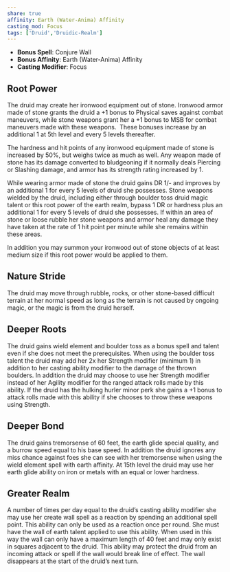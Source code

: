 ```yaml
---
share: true
affinity: Earth (Water-Anima) Affinity
casting_mod: Focus
tags: ['Druid','Druidic-Realm']
---
```

- **Bonus Spell**: Conjure Wall
- **Bonus Affinity**: Earth (Water-Anima) Affinity
- **Casting Modifier**: Focus

## Root Power
The druid may create her ironwood equipment out of stone. Ironwood armor made of stone grants the druid a +1 bonus to Physical saves against combat maneuvers, while stone weapons grant her a +1 bonus to MSB for combat maneuvers made with these weapons.  These bonuses increase by an additional 1 at 5th level and every 5 levels thereafter.

The hardness and hit points of any ironwood equipment made of stone is increased by 50%, but weighs twice as much as well. Any weapon made of stone has its damage converted to bludgeoning if it normally deals Piercing or Slashing damage, and armor has its strength rating increased by 1.

While wearing armor made of stone the druid gains DR 1/- and improves by an additional 1 for every 5 levels of druid she possesses. Stone weapons wielded by the druid, including either through boulder toss druid magic talent or this root power of the earth realm, bypass 1 DR or hardness plus an additional 1 for every 5 levels of druid she possesses. If within an area of stone or loose rubble her stone weapons and armor heal any damage they have taken at the rate of 1 hit point per minute while she remains within these areas.

In addition you may summon your ironwood out of stone objects of at least medium size if this root power would be applied to them.
## Nature Stride
The druid may move through rubble, rocks, or other stone-based difficult terrain at her normal speed as long as the terrain is not caused by ongoing magic, or the magic is from the druid herself.
## Deeper Roots
The druid gains wield element and boulder toss as a bonus spell and talent even if she does not meet the prerequisites. When using the boulder toss talent the druid may add her 2x her Strength modifier (minimum 1) in addition to her casting ability modifier to the damage of the thrown boulders. In addition the druid may choose to use her Strength modifier instead of her Agility modifier for the ranged attack rolls made by this ability. If the druid has the hulking hurler minor perk she gains a +1 bonus to attack rolls made with this ability if she chooses to throw these weapons using Strength.
## Deeper Bond
The druid gains tremorsense of 60 feet, the earth glide special quality, and a burrow speed equal to his base speed. In addition the druid ignores any miss chance against foes she can see with her tremorsense when using the wield element spell with earth affinity. At 15th level the druid may use her earth glide ability on iron or metals with an equal or lower hardness.
## Greater Realm
A number of times per day equal to the druid’s casting ability modifier she may use her create wall spell as a reaction by spending an additional spell point. This ability can only be used as a reaction once per round. She must have the wall of earth talent applied to use this ability. When used in this way the wall can only have a maximum length of 40 feet and may only exist in squares adjacent to the druid. This ability may protect the druid from an incoming attack or spell if the wall would break line of effect. The wall disappears at the start of the druid’s next turn.